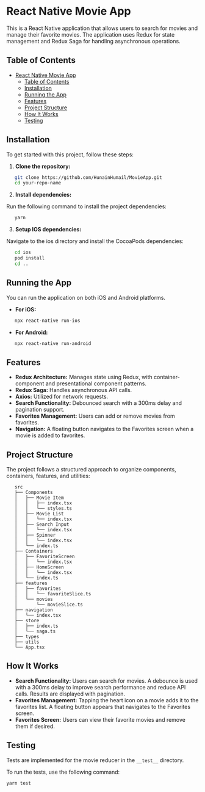 # React Native Movie App

This is a React Native application that allows users to search for movies and manage their favorite movies. The application uses Redux for state management and Redux Saga for handling asynchronous operations.

## Table of Contents

- [React Native Movie App](#react-native-movie-app)
  - [Table of Contents](#table-of-contents)
  - [Installation](#installation)
  - [Running the App](#running-the-app)
  - [Features](#features)
  - [Project Structure](#project-structure)
  - [How It Works](#how-it-works)
  - [Testing](#testing)

## Installation

To get started with this project, follow these steps:

1. **Clone the repository:**

```bash
   git clone https://github.com/HunainHumail/MovieApp.git
   cd your-repo-name
```
2. **Install dependencies:**

Run the following command to install the project dependencies:

```bash
   yarn
```

3. **Setup IOS dependencies:**

Navigate to the ios directory and install the CocoaPods dependencies:

```bash
   cd ios
   pod install
   cd ..
```

## Running the App

You can run the application on both iOS and Android platforms.

- **For iOS:**
```bash
   npx react-native run-ios
```

- **For Android:**
```bash
   npx react-native run-android
```

## Features

- **Redux Architecture:** Manages state using Redux, with container-component and presentational component patterns.
- **Redux Saga:** Handles asynchronous API calls.
- **Axios:** Utilized for network requests.
- **Search Functionality:** Debounced search with a 300ms delay and pagination support.
- **Favorites Management:** Users can add or remove movies from favorites.
- **Navigation:** A floating button navigates to the Favorites screen when a movie is added to favorites.

## Project Structure

The project follows a structured approach to organize components, containers, features, and utilities:

```plaintext
   src
   ├── Components
   │   ├── Movie Item
   │   │   ├── index.tsx
   │   │   └── styles.ts
   │   ├── Movie List
   │   │   └── index.tsx
   │   ├── Search Input
   │   │   └── index.tsx
   │   ├── Spinner
   │   │   └── index.tsx
   │   └── index.ts
   ├── Containers
   │   ├── FavoriteScreen
   │   │   └── index.tsx
   │   ├── HomeScreen
   │   │   └── index.tsx
   │   └── index.ts
   ├── features
   │   ├── favorites
   │   │   └── favoriteSlice.ts
   │   └── movies
   │       └── movieSlice.ts
   ├── navigation
   │   └── index.tsx
   ├── store
   │   ├── index.ts
   │   └── saga.ts
   ├── types
   ├── utils
   └── App.tsx
```


## How It Works

- **Search Functionality:** Users can search for movies. A debounce is used with a 300ms delay to improve search performance and reduce API calls. Results are displayed with pagination.
- **Favorites Management:** Tapping the heart icon on a movie adds it to the favorites list. A floating button appears that navigates to the Favorites screen.
- **Favorites Screen:** Users can view their favorite movies and remove them if desired.

## Testing

Tests are implemented for the movie reducer in the `__test__` directory.

To run the tests, use the following command:

```bash
yarn test
```